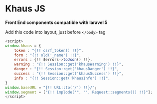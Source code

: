 Khaus JS
=======
**Front End components compatible with laravel 5**

Add this code into layout, just before `</body>` tag

```javascript
<script>
window.khaus = {
    token : "{!! csrf_token() !!}",
    form : "{!! old('_name') !!}",
    errors : {!! $errors->toJson() !!},
    warning : "{!! Session::get('khausWarning') !!}",
    danger : "{!! Session::get('khausDanger') !!}",
    success : "{!! Session::get('khausSuccess') !!}",
    info : "{!! Session::get('khausInfo') !!}",
}
window.baseURL = "{!! URL::to('/') !!}/";
window.segment = ["{!! implode('", "', Request::segments()) !!}"];
</script>
```
